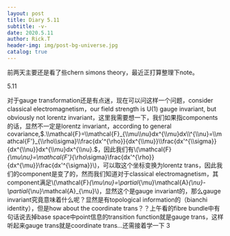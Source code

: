 ```yaml
---
layout: post
title: Diary 5.11
subtitle: -v-
date: 2020.5.11
author: Rick.T
header-img: img/post-bg-universe.jpg
catalog: true
---
```


<head>
    <script src="https://cdn.mathjax.org/mathjax/latest/MathJax.js?config=TeX-AMS-MML_HTMLorMML" type="text/javascript"></script>
    <script type="text/x-mathjax-config">
        MathJax.Hub.Config({
            tex2jax: {
            skipTags: ['script', 'noscript', 'style', 'textarea', 'pre'],
            inlineMath: [['$.','.$'], ["\\(", "\\)"]],
            displayMath: [["$$", "$$"], ["\\[", "\\]"]]
            }
        });
    </script>
</head>

前两天主要还是看了些chern simons theory，最近正打算整理下note。


5.11

对于gauge transformation还是有点迷，现在可以问这样一个问题，consider classical electromagnetism，our field strength is U(1) gauge invariant, but obviously not lorentz invariant，这里我需要想一下，我们如果指components的话，显然不一定是lorentz invariant，according to general covariance,$.\\mathcal{F}=\\mathcal{F}_{\\mu\\nu}dx^{\\mu}dx\\^{\\nu}=\\mathcal{F'}_{\\rho\\sigma}\\frac{dx'^{\rho}}{dx^{\\mu}}\\frac{dx'^{\\sigma}}{dx^{\\nu}}dx^{\\mu}dx^{\\nu}.$，因此我们有\\(\\mathcal{F}_{\\mu\\nu}=\\mathcal{F'}_{\\rho\\sigma}\\frac{dx'^{\rho}}{dx^{\\mu}}\\frac{dx'^{\\sigma}}\\)，可以取这个坐标变换为lorentz trans，因此我们的component是变了的，然而我们知道对于classical electromagnetism，其component满足\\(\\mathcal{F}_{\\mu\\nu}=\\partial_{\\mu}\\mathcal{A}_{\\nu}-\\partial_{\\nu}\\mathcal{A}_{\\mu}\\)，显然这个是gauge invariant的，那么gauge invariant究竟意味着什么呢？显然是有topological information的（bianchi identity），但是how about the coordinate trans？？上午看的fibre bundle中有句话说去掉base space中point信息的transition function就是gauge trans，这样听起来gauge trans就是coordinate trans...还需接着学一下
3
